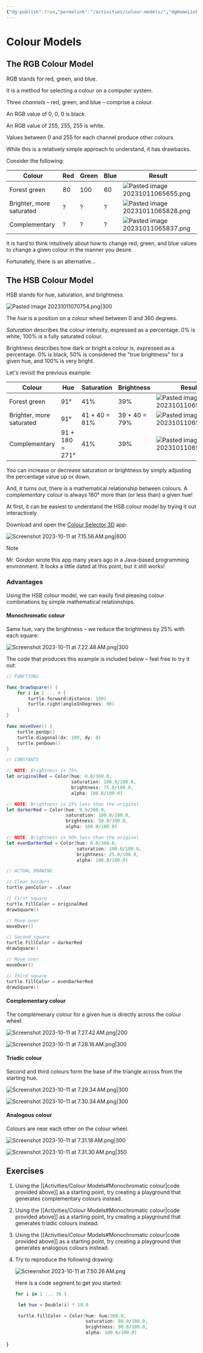 ```yaml
---
{"dg-publish":true,"permalink":"/activities/colour-models/","dgHomeLink":true}
---
```


# Colour Models
## The RGB Colour Model

RGB stands for red, green, and blue.

It is a method for selecting a colour on a computer system.

Three *channels* – red, green, and blue – comprise a colour.

An RGB value of 0, 0, 0 is black.

An RGB value of 255, 255, 255 is white.

Values between 0 and 255 for each channel produce other colours.

While this is a relatively simple approach to understand, it has drawbacks.

Consider the following:

Colour|Red|Green|Blue|Result
-|-|-|-|-
Forest green|80|100|60|![Pasted image 20231011065655.png](/img/user/Media/Pasted%20image%2020231011065655.png)
Brighter, more saturated|?|?|?|![Pasted image 20231011065828.png](/img/user/Media/Pasted%20image%2020231011065828.png)
Complementary|?|?|?|![Pasted image 20231011065837.png](/img/user/Media/Pasted%20image%2020231011065837.png)

It is hard to think intuitively about how to change red, green, and blue values to change a given colour in the manner you desire.

Fortunately, there is an alternative...

## The HSB Colour Model

HSB stands for hue, saturation, and brightness.

![Pasted image 20231011070754.png|300](/img/user/Media/Pasted%20image%2020231011070754.png)

The *hue* is a position on a colour wheel between 0 and 360 degrees.

*Saturation* describes the colour intensity, expressed as a percentage. 0% is white, 100% is a fully saturated colour.

Brightness describes how dark or bright a colour is, expressed as a percentage. 0% is black, 50% is considered the "true brightness" for a given hue, and 100% is very bright.

Let's revisit the previous example:

Colour|Hue|Saturation|Brightness|Result
-|-|-|-|-
Forest green|91°|41%|39%|![Pasted image 20231011065655.png](/img/user/Media/Pasted%20image%2020231011065655.png)
Brighter, more saturated|91°|41 + 40 = 81%|39 + 40 = 79%|![Pasted image 20231011065828.png](/img/user/Media/Pasted%20image%2020231011065828.png)
Complementary|91 + 180 = 271°|41%|39%|![Pasted image 20231011065837.png](/img/user/Media/Pasted%20image%2020231011065837.png)

You can increase or decrease saturation or brightness by simply adjusting the percentage value up or down.

And, it turns out, there is a mathematical relationship between colours. A *complementary* colour is always 180° more than (or less than) a given hue!

At first, it can be easiest to understand the HSB colour model by trying it out interactively.

Download and open the [Colour Selector 3D](https://russellgordon.ca/lcs/c3d.zip) app:

![Screenshot 2023-10-11 at 7.15.56 AM.png|600](/img/user/Media/Screenshot%202023-10-11%20at%207.15.56%E2%80%AFAM.png)

> [!NOTE]
> Mr. Gordon wrote this app many years ago in a Java-based programming environment. It looks a little dated at this point, but it still works!
### Advantages

Using the HSB colour model, we can easily find pleasing colour combinations by simple mathematical relationships.
#### Monochromatic colour

Same hue, vary the brightness – we reduce the brightness by 25% with each square:

![Screenshot 2023-10-11 at 7.22.48 AM.png|300](/img/user/Media/Screenshot%202023-10-11%20at%207.22.48%E2%80%AFAM.png)

The code that produces this example is included below – feel free to try it out:

```swift
// FUNCTIONS

func drawSquare() {
    for i in 1 ... 4 {
        turtle.forward(distance: 100)
        turtle.right(angleInDegrees: 90)
    }
}

func moveOver() {
    turtle.penUp()
    turtle.diagonal(dx: 100, dy: 0)
    turtle.penDown()
}

// CONSTANTS

// NOTE: Brightness is 75%
let originalRed = Color(hue: 0.0/360.0,
                        saturation: 100.0/100.0,
                        brightness: 75.0/100.0,
                        alpha: 100.0/100.0)

// NOTE: Brightness is 25% less than the original
let darkerRed = Color(hue: 0.0/360.0,
                      saturation: 100.0/100.0,
                      brightness: 50.0/100.0,
                      alpha: 100.0/100.0)

// NOTE: Brightness is 50% less than the original
let evenDarkerRed = Color(hue: 0.0/360.0,
                          saturation: 100.0/100.0,
                          brightness: 25.0/100.0,
                          alpha: 100.0/100.0)

// ACTUAL DRAWING

// Clear borders
turtle.penColor = .clear

// First square
turtle.fillColor = originalRed
drawSquare()

// Move over
moveOver()

// Second square
turtle.fillColor = darkerRed
drawSquare()

// Move over
moveOver()

// Third square
turtle.fillColor = evenDarkerRed
drawSquare()
```

#### Complementary colour

The complemenary colour for a given hue is directly across the colour wheel.

![Screenshot 2023-10-11 at 7.27.42 AM.png|200](/img/user/Media/Screenshot%202023-10-11%20at%207.27.42%E2%80%AFAM.png)

![Screenshot 2023-10-11 at 7.28.16 AM.png|300](/img/user/Media/Screenshot%202023-10-11%20at%207.28.16%E2%80%AFAM.png)

#### Triadic colour

Second and third colours form the base of the triangle across from the starting hue.

![Screenshot 2023-10-11 at 7.29.34 AM.png|300](/img/user/Media/Screenshot%202023-10-11%20at%207.29.34%E2%80%AFAM.png)

![Screenshot 2023-10-11 at 7.30.34 AM.png|300](/img/user/Media/Screenshot%202023-10-11%20at%207.30.34%E2%80%AFAM.png)

#### Analogous colour

Colours are near each other on the colour wheel.

![Screenshot 2023-10-11 at 7.31.18 AM.png|300](/img/user/Media/Screenshot%202023-10-11%20at%207.31.18%E2%80%AFAM.png)

![Screenshot 2023-10-11 at 7.31.30 AM.png|350](/img/user/Media/Screenshot%202023-10-11%20at%207.31.30%E2%80%AFAM.png)

## Exercises

1. Using the [[Activities/Colour Models#Monochromatic colour\|code provided above]] as a starting point, try creating a playground that generates complementary colours instead.
2. Using the [[Activities/Colour Models#Monochromatic colour\|code provided above]] as a starting point, try creating a playground that generates triadic colours instead.
3. Using the [[Activities/Colour Models#Monochromatic colour\|code provided above]] as a starting point, try creating a playground that generates analogous colours instead.
4. Try to reproduce the following drawing:
   
   ![Screenshot 2023-10-11 at 7.50.26 AM.png](/img/user/Media/Screenshot%202023-10-11%20at%207.50.26%E2%80%AFAM.png)
   
   Here is a code segment to get you started:
   ```swift
   for i in 1 ... 36 {

    let hue = Double(i) * 10.0

    turtle.fillColor = Color(hue: hue/360.0,
                             saturation: 80.0/100.0,
                             brightness: 90.0/100.0,
                             alpha: 100.0/100.0)
}
```